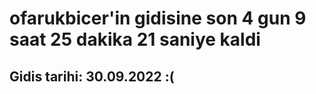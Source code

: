 # ofarukbicer'in gidisine son 4 gun 9 saat 25 dakika 21 saniye kaldi

## Gidis tarihi: 30.09.2022 :(